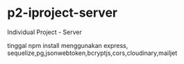 # p2-iproject-server
Individual Project - Server

tinggal npm install
menggunakan express, sequelize,pg,jsonwebtoken,bcryptjs,cors,cloudinary,mailjet

